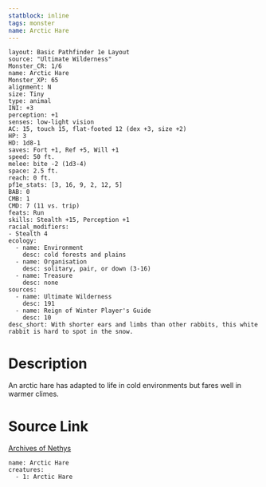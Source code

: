 ```yaml
---
statblock: inline
tags: monster
name: Arctic Hare
---
```

```statblock
layout: Basic Pathfinder 1e Layout
source: "Ultimate Wilderness"
Monster_CR: 1/6
name: Arctic Hare
Monster_XP: 65
alignment: N
size: Tiny
type: animal
INI: +3
perception: +1
senses: low-light vision
AC: 15, touch 15, flat-footed 12 (dex +3, size +2)
HP: 3
HD: 1d8-1
saves: Fort +1, Ref +5, Will +1
speed: 50 ft.
melee: bite -2 (1d3-4)
space: 2.5 ft.
reach: 0 ft.
pf1e_stats: [3, 16, 9, 2, 12, 5]
BAB: 0
CMB: 1
CMD: 7 (11 vs. trip)
feats: Run
skills: Stealth +15, Perception +1
racial_modifiers:
- Stealth 4
ecology:
  - name: Environment
    desc: cold forests and plains
  - name: Organisation
    desc: solitary, pair, or down (3-16)
  - name: Treasure
    desc: none
sources:
  - name: Ultimate Wilderness
    desc: 191
  - name: Reign of Winter Player's Guide
    desc: 10
desc_short: With shorter ears and limbs than other rabbits, this white rabbit is hard to spot in the snow.
```
# Description
An arctic hare has adapted to life in cold environments but fares well in warmer climes.
# Source Link
[Archives of Nethys](https://aonprd.com/MonsterDisplay.aspx?ItemName=Arctic%20Hare)
```encounter-table
name: Arctic Hare
creatures:
  - 1: Arctic Hare
```
